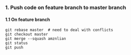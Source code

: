 
### 1. Push code on feature branch to master branch
#### 1.1 On feature branch
```
git rebase master  # need to deal with conflicts
git checkout master
git merge --squash amznlian
git status
git push
```
